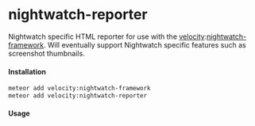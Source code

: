 nightwatch-reporter
======================

Nightwatch specific HTML reporter for use with the [velocity](http://velocity.meteor.com):[nightwatch-framework](https://github.com/meteor-velocity/nightwatch-framework).  Will eventually support Nightwatch specific features such as screenshot thumbnails.

#### Installation

````sh
meteor add velocity:nightwatch-framework
meteor add velocity:nightwatch-reporter
````

#### Usage
